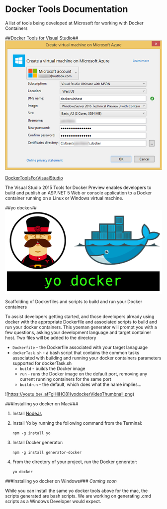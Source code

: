 # Docker Tools Documentation
A list of tools being developed at Microsoft for working with Docker Containers

##Docker Tools for Visual Studio##
![Docker Tools for Visual Studio](./media/DockerToolsForVSLogo.png)


[DockerToolsForVisualStudio ](http://aka.ms/DockerToolsForVS)

The Visual Studio 2015 Tools for Docker Preview enables developers to build and publish an ASP.NET 5 Web or console application to a Docker container running on a Linux or Windows virtual machine.


##yo docker##
![yo docker](./media/yodockerLogo.png)

Scaffolding of Dockerfiles and scripts to build and run your Docker containers

To assist developers getting started, and those developers already using docker with the appropriate Dockerfile and associated scripts to build and run your docker containers. This yoeman generator will prompt you with a few questions, asking your development language and target container host. Two files will be added to the directory

- `Dockerfile` - the Dockerfile associated with your target lanaguage
- `dockerTask.sh` - a bash script that contains the common tasks associated with building and running your docker containers
	parameters supported for  dockerTask.sh
	- `build` - builds the Docker image
	- `run` - runs the Docker image on the default port, removing any current running containers for the same port
	- `buildrun` - the default, which does what the name implies... 

![https://youtu.be/_afFgiHiHO8](yodockerVideoThumbnail.png)


###Installing yo docker on Mac###
1. Install [NodeJs](http://nodejs.org)
2. Install Yo by running the following command from the Terminal: 

	`npm -g install yo`

3. Install Docker generator: 
	
	`npm -g install generator-docker`
4. From the directory of your project, run the Docker generator: 
	
	`yo docker`

###Installing yo docker on Windows###
*Coming soon*

While you can install the same yo docker tools above for the mac, the scripts generated are bash scripts. We are working on generating .cmd scripts as a Windows Developer would expect. 
